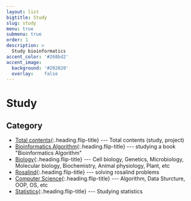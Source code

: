 ```yaml
---
layout: list
bigtitle: Study
slug: study
menu: true
submenu: true
order: 1
description: >
  Study bioinformatics
accent_color: '#268bd2'
accent_image:
  background: '#202020'
  overlay:    false
---
```


# Study

## Category

- [Total contents]{:.heading.flip-title} --- Total contents (study, project)
- [Bioinformatics Algorithm]{:.heading.flip-title} --- studying a book "Bioinformatics Algorithm"
- [Biology]{:.heading.flip-title} --- Cell biology, Genetics, Microbiology, Molecular biology, Biochemistry, Animal physiology, Plant, etc
- [Rosalind]{:.heading.flip-title} --- solving rosalind problems
- [Computer Science]{:.heading.flip-title} --- Algorithm, Data Sturcture, OOP, OS, etc
- [Statistics]{:.heading.flip-title} --- Studying statistics


[Total contents]: /tag/total-contents/
[Bioinformatics Algorithm]: /tag/bioinformatics-algorithm/
[Biology]: /tag/biology/
[Rosalind]: /tag/rosalind/
[Computer Science]: /tag/computer-science/
[Statistics]: /tag/statistics/